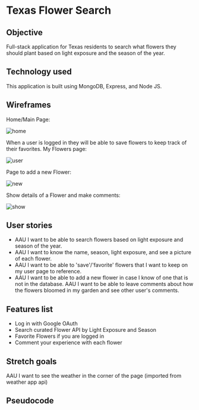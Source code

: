 # Texas Flower Search 

## Objective 
Full-stack application for Texas residents to search what flowers they should plant based on light exposure and the season of the year. 

## Technology used
This application is built using MongoDB, Express, and Node JS.

## Wireframes
Home/Main Page:

![home](https://i.imgur.com/cW6S8gY.png)


When a user is logged in they will be able to save flowers to keep track of their favorites. My Flowers page:

![user](https://i.imgur.com/flhW5rr.png)


Page to add a new Flower:

![new](https://i.imgur.com/gqH6sLh.png)


Show details of a Flower and make comments:

![show](https://i.imgur.com/V1YVjrN.png)

## User stories 
- AAU I want to be able to search flowers based on light exposure and season of the year.
- AAU I want to know the name, season, light exposure, and see a picture of each flower.
- AAU I want to be able to 'save'/'favorite' flowers that I want to keep on my user page to reference.
- AAU I want to be able to add a new flower in case I know of one that is not in the database.
AAU I want to be able to leave comments about how the flowers bloomed in my garden and see other user's comments.


## Features list 
- Log in with Google OAuth
- Search curated Flower API by Light Exposure and Season
- Favorite Flowers if you are logged in
- Comment your experience with each flower

## Stretch goals 
AAU I want to see the weather in the corner of the page (imported from weather app api)

## Pseudocode
